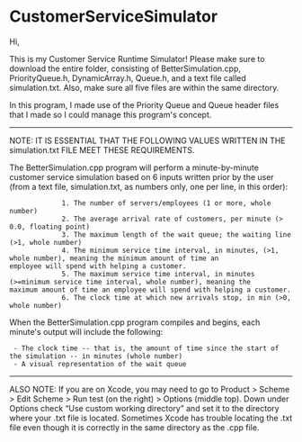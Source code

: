 # CustomerServiceSimulator

Hi,

This is my Customer Service Runtime Simulator! 
Please make sure to download the entire folder, consisting of BetterSimulation.cpp, PriorityQueue.h, DynamicArray.h, Queue.h, and a text file called simulation.txt. Also, make sure all five files are within the same directory.

In this program, I made use of the Priority Queue and Queue header files that I made so I could manage this program's concept.

------------------------------------------------------------------------------------------------------------------------------
NOTE: IT IS ESSENTIAL THAT THE FOLLOWING VALUES WRITTEN IN THE simulation.txt FILE MEET THESE REQUIREMENTS. 

The BetterSimulation.cpp program will perform a minute-by-minute customer service simulation based on 6 inputs written prior by the user (from a text file, simulation.txt, as numbers only, one per line, in this order):
                
                 1. The number of servers/employees (1 or more, whole number)
                 2. The average arrival rate of customers, per minute (> 0.0, floating point)
                 3. The maximum length of the wait queue; the waiting line (>1, whole number)
                 4. The minimum service time interval, in minutes, (>1, whole number), meaning the minimum amount of time an                       employee will spend with helping a customer.
                 5. The maximum service time interval, in minutes (>=minimum service time interval, whole number), meaning the                     maximum amount of time an employee will spend with helping a customer.
                 6. The clock time at which new arrivals stop, in min (>0, whole number)

When the BetterSimulation.cpp program compiles and begins, each minute's output will include the following:
     
     - The clock time -- that is, the amount of time since the start of the simulation -- in minutes (whole number)
     - A visual representation of the wait queue

------------------------------------------------------------------------------------------------------------------------------
ALSO NOTE: 
If you are on Xcode, you may need to go to Product > Scheme > Edit Scheme > Run test (on the right) > Options (middle top). Down under Options check “Use custom working directory” and set it to the directory where your .txt file is located. Sometimes Xcode has trouble locating the .txt file even though it is correctly in the same directory as the .cpp file.


